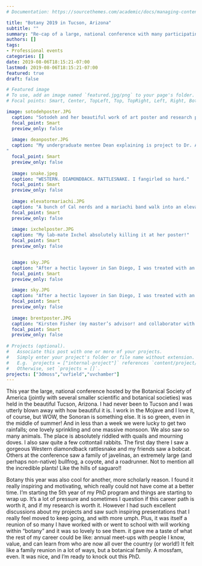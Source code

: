 ```yaml
---
# Documentation: https://sourcethemes.com/academic/docs/managing-content/

title: "Botany 2019 in Tucson, Arizona"
subtitle: ""
summary: "Re-cap of a large, national conference with many participating professional societies."
authors: []
tags: 
- Professional events
categories: []
date: 2019-08-06T18:15:21-07:00
lastmod: 2019-08-06T18:15:21-07:00
featured: true
draft: false

# Featured image
# To use, add an image named `featured.jpg/png` to your page's folder.
# Focal points: Smart, Center, TopLeft, Top, TopRight, Left, Right, BottomLeft, Bottom, BottomRight.

image: sotodehposter.JPG
  caption: "Sotodeh and her beautiful work of art poster and research project!"
  focal_point: Smart
  preview_only: false
  
  image: deanposter.JPG
  caption: "My undergraduate mentee Dean explaining is project to Dr. Andrew Thornhill (former Mishler lab post-doc!)
"
  focal_point: Smart
  preview_only: false
  
  image: snake.jpeg
  caption: "WESTERN. DIAMONDBACK. RATTLESNAKE. I fangirled so hard."
  focal_point: Smart
  preview_only: false
  
  image: elevatormariachi.JPG
  caption: "A bunch of Cal nerds and a mariachi band walk into an elevator…"
  focal_point: Smart
  preview_only: false
  
  image: ixchelposter.JPG
  caption: "My lab-mate Ixchel absolutely killing it at her poster!"
  focal_point: Smart
  preview_only: false


  image: sky.JPG
  caption: "After a hectic layover in San Diego, I was treated with an absolutely breathtaking view of the sunset over the ocean."
  focal_point: Smart
  preview_only: false

  image: sky.JPG
  caption: "After a hectic layover in San Diego, I was treated with an absolutely breathtaking view of the sunset over the ocean."
  focal_point: Smart
  preview_only: false
  
  image: brentposter.JPG
  caption: "Kirsten Fisher (my master’s advisor! and collaborator with the 3D Moss project), Mel Oliver (collaborator with the 3D Moss project), Anita Antoninka (collaborator with the 3D Moss project), Brent Mishler (my PhD advisor), and Sotodeh Ebrahimi (my friend and collaborator with the 3D Moss project). Cheers to Brent’s first ever poster!!!"
  focal_point: Smart
  preview_only: false
  
# Projects (optional).
#   Associate this post with one or more of your projects.
#   Simply enter your project's folder or file name without extension.
#   E.g. `projects = ["internal-project"]` references `content/project/deep-learning/index.md`.
#   Otherwise, set `projects = []`.
projects: ["3dmoss","uvfield","uvchamber"]
---
```


This year the large, national conference hosted by the Botanical Society of America (jointly with several smaller scientific and botanical societies) was held in the beautiful Tucson, Arizona. I had never been to Tucson and I was utterly blown away with how beautiful it is. I work in the Mojave and I love it, of course, but WOW, the Sonoran is something else. It is so green, even in the middle of summer! And in less than a week we were lucky to get two rainfalls; one lovely sprinkling and one massive monsoon. We also saw so many animals. The place is absolutely riddled with quails and mourning doves. I also saw quite a few cottontail rabbits. The first day there I saw a gorgeous Western diamondback rattlesnake and my friends saw a bobcat. Others at the conference saw a family of javelinas, an extremely large (and perhaps non-native) bullfrog, a coyote, and a roadrunner. Not to mention all the incredible plants! Like the hills of saguaro!!

Botany this year was also cool for another, more scholarly reason. I found it really inspiring and motivating, which really could not have come at a better time. I’m starting the 5th year of my PhD program and things are starting to wrap up. It’s a lot of pressure and sometimes I question if this career path is worth it, and if my research is worth it. However I had such excellent discussions about my projects and saw such inspiring presentations that I really feel moved to keep going, and with more umph. Plus, it was itself a reunion of so many I have worked with or went to school with will working within “botany” and it was so lovely to see them. it gave me a taste of what the rest of my career could be like: annual meet-ups with people I know, value, and can learn from who are now all over the country (or world!) It felt like a family reunion in a lot of ways, but a botanical family. A mossfam, even. It was nice, and I’m ready to knock out this PhD.


